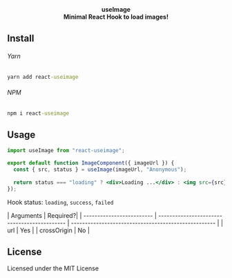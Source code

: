 <div align="center">
  <strong>useImage</strong>
  <br />
  <strong>Minimal React Hook to load images!</strong>
  </strong>
</div>


## Install

###### Yarn

```cmd
yarn add react-useimage
```

###### NPM

```cmd
npm i react-useimage
```

## Usage

```jsx
import useImage from "react-useimage";

export default function ImageComponent({ imageUrl }) {
  const { src, status } = useImage(imageUrl, "Anonymous");
  
  return status === "loading" ? <div>Loading ...</div> : <img src={src} alt="alt text" />
});
```
Hook status: `loading`, `success`, `failed`


| Arguments | Required?|
| ------------------------- | -------------------------------------------- | ---------------------------------------------------- |
| url |   Yes    |
|    crossOrigin     | No |

## License

Licensed under the MIT License
